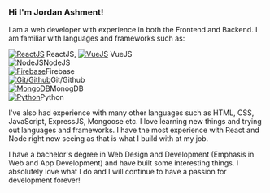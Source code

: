 ### Hi I'm Jordan Ashment!

I am a web developer with experience in both the Frontend and Backend.  I am familiar with languages and frameworks such as:  
 
[![ReactJS](https://tropical-lavender-manatee.faviconkit.com/reactjs.org/256)](https://reactjs.org/) ReactJS,
[![VueJS](https://tropical-lavender-manatee.faviconkit.com/vuejs.org/256)](https://vuejs.org/) VueJS  
[![NodeJS](https://tropical-lavender-manatee.faviconkit.com/nodejs.org/256)](https://nodejs.org/en/)NodeJS  
[![Firebase](https://tropical-lavender-manatee.faviconkit.com/firebase.google.com/256)](https://firebase.google.com/)Firebase  
[![Git/Github](https://tropical-lavender-manatee.faviconkit.com/github.com/128)](https://github.com/)Git/Github  
[![MongoDB](https://tropical-lavender-manatee.faviconkit.com/mongodb.com/256)](https://www.mongodb.com/)MonogDB  
[![Python](https://tropical-lavender-manatee.faviconkit.com/python.org/256)](https://www.python.org/)Python  


I've also had experience with many other languages such as HTML, CSS, JavaScript, ExpressJS, Mongoose etc. I love learning new things and trying out languages and frameworks. I have the most experience with React and Node right now seeing as that is what I build with at my job.  

I have a bachelor's degree in Web Design and Development (Emphasis in Web and App Development) and have built some interesting things. I absolutely love what I do and I will continue to have a passion for development forever!


<!--
**jashment/jashment** is a ✨ _special_ ✨ repository because its `README.md` (this file) appears on your GitHub profile.

Here are some ideas to get you started:

- 🔭 I’m currently working on ...
- 🌱 I’m currently learning ...
- 👯 I’m looking to collaborate on ...
- 🤔 I’m looking for help with ...
- 💬 Ask me about ...
- 📫 How to reach me: ...
- 😄 Pronouns: ...
- ⚡ Fun fact: ...
-->
